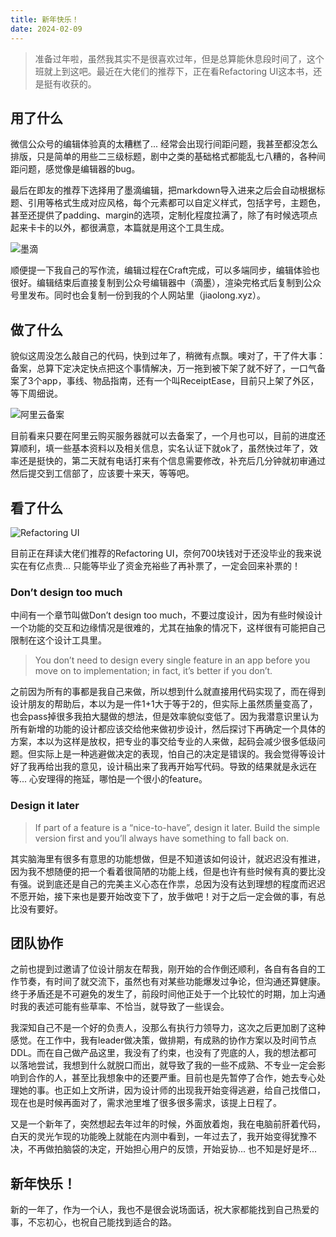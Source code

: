 ```yaml
---
title: 新年快乐！
date: 2024-02-09
---
```


> 准备过年啦，虽然我其实不是很喜欢过年，但是总算能休息段时间了，这个班就上到这吧。最近在大佬们的推荐下，正在看Refactoring UI这本书，还是挺有收获的。


## 用了什么


微信公众号的编辑体验真的太糟糕了... 经常会出现行间距问题，我甚至都没怎么排版，只是简单的用些二三级标题，剧中之类的基础格式都能乱七八糟的，各种间距问题，感觉像是编辑器的bug。

最后在即友的推荐下选择用了墨滴编辑，把markdown导入进来之后会自动根据标题、引用等格式生成对应风格，每个元素都可以自定义样式，包括字号，主题色，甚至还提供了padding、margin的选项，定制化程度拉满了，除了有时候选项点起来卡卡的以外，都很满意，本篇就是用这个工具生成。

![墨滴](https://res.craft.do/user/full/607ecf6e-fd93-2806-ae5a-0795102d7883/doc/146FBFC9-7670-471F-9AEE-0D7C98BA9D85/2F9FDB78-7188-44B5-B7E1-FFF98B4B89F0_2/3BMqtN5gH4NzMTxdZHuE6LY40AhgWlnLN1o7I3ixhdsz/Image.png)

顺便提一下我自己的写作流，编辑过程在Craft完成，可以多端同步，编辑体验也很好。编辑结束后直接复制到公众号编辑器中（滴墨），渲染完格式后复制到公众号里发布。同时也会复制一份到我的个人网站里（jiaolong.xyz）。

## 做了什么


貌似这周没怎么敲自己的代码，快到过年了，稍微有点飘。噢对了，干了件大事：备案，总算下定决定快点把这个事情解决，万一拖到被下架了就不好了，一口气备案了3个app，事线、物品指南，还有一个叫ReceiptEase，目前只上架了外区，等下周细说。

![阿里云备案](https://res.craft.do/user/full/607ecf6e-fd93-2806-ae5a-0795102d7883/doc/146FBFC9-7670-471F-9AEE-0D7C98BA9D85/4FC19775-7A57-4E41-A21D-0FEA99901DF1_2/l2pMiDWPy0fxYAa28T58TMmuPjxnTbGdyFTCqnxcyhwz/Image.png)

目前看来只要在阿里云购买服务器就可以去备案了，一个月也可以，目前的进度还算顺利，填一些基本资料以及相关信息，实名认证下就ok了，虽然快过年了，效率还是挺快的，第二天就有电话打来有个信息需要修改，补充后几分钟就初审通过然后提交到工信部了，应该要十来天，等等吧。

## 看了什么


![Refactoring UI](https://res.craft.do/user/full/607ecf6e-fd93-2806-ae5a-0795102d7883/doc/146FBFC9-7670-471F-9AEE-0D7C98BA9D85/491BECBC-2167-4FF6-A85E-F986FB3FC908_2/K2krgI4A4GHQoTqzuGR93y6rMKv9knlFyNbE6RvKExwz/Image.png)

目前正在拜读大佬们推荐的Refactoring UI，奈何700块钱对于还没毕业的我来说实在有亿点贵... 只能等毕业了资金充裕些了再补票了，一定会回来补票的！

### Don’t design too much


中间有一个章节叫做Don’t design too much，不要过度设计，因为有些时候设计一个功能的交互和边缘情况是很难的，尤其在抽象的情况下，这样很有可能把自己限制在这个设计工具里。
> You don’t need to design every single feature in an app before you move on to implementation; in fact, it’s better if you don’t.


之前因为所有的事都是我自己来做，所以想到什么就直接用代码实现了，而在得到设计朋友的帮助后，本以为是一件1+1大于等于2的，但实际上虽然质量变高了，也会pass掉很多我拍大腿做的想法，但是效率貌似变低了。因为我潜意识里认为所有新增的功能的设计都应该交给他来做初步设计，然后探讨下再确定一个具体的方案，本以为这样是放权，把专业的事交给专业的人来做，起码会减少很多低级问题。但实际上是一种逃避做决定的表现，怕自己的决定是错误的。我会觉得等设计好了我再给出我的意见，设计稿出来了我再开始写代码。导致的结果就是永远在等... 心安理得的拖延，哪怕是一个很小的feature。

### Design it later

> If part of a feature is a “nice-to-have”, design it later. Build the simple version first and you’ll always have something to fall back on.


其实脑海里有很多有意思的功能想做，但是不知道该如何设计，就迟迟没有推进，因为我不想随便的把一个看着很简陋的功能上线，但是也许有些时候有真的要比没有强。说到底还是自己的完美主义心态在作祟，总因为没有达到理想的程度而迟迟不愿开始，接下来也是要开始改变下了，放手做吧！对于之后一定会做的事，有总比没有要好。

## 团队协作


之前也提到过邀请了位设计朋友在帮我，刚开始的合作倒还顺利，各自有各自的工作节奏，有时间了就交流下，虽然也有对某些功能爆发过争论，但沟通还算健康。终于矛盾还是不可避免的发生了，前段时间他正处于一个比较忙的时期，加上沟通时我的表述可能有些草率、不恰当，就导致了一些误会。

我深知自己不是一个好的负责人，没那么有执行力领导力，这次之后更加剧了这种感觉。在工作中，我有leader做决策，做排期，有成熟的协作方案以及时间节点DDL。而在自己做产品这里，我没有了约束，也没有了兜底的人，我的想法都可以落地尝试，我想到什么就脱口而出，就导致了我的一些不成熟、不专业一定会影响到合作的人，甚至比我想象中的还要严重。目前也是先暂停了合作，她去专心处理她的事。也正如上文所讲，因为设计师的出现我开始变得逃避，给自己找借口，现在也是时候再面对了，需求池里堆了很多很多需求，该提上日程了。

又是一个新年了，突然想起去年过年的时候，外面放着炮，我在电脑前肝着代码，白天的灵光乍现的功能晚上就能在内测中看到，一年过去了，我开始变得犹豫不决，不再做拍脑袋的决定，开始担心用户的反馈，开始妥协... 也不知是好是坏... 

## 新年快乐！


新的一年了，作为一个i人，我也不是很会说场面话，祝大家都能找到自己热爱的事，不忘初心，也祝自己能找到适合的路。
